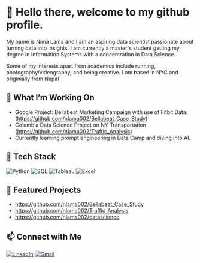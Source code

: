 # 👋 Hello there, welcome to my github profile. 

My name is Nima Lama and I am an aspiring data scientist passionate about turning data into insights. I am currently a master's student getting my degree in Information Systems with a concentration in Data Science.

Some of my interests apart from academics include running, photography/videography, and being creative. I am based in NYC and originially from Nepal  

## 🧠 What I’m Working On
- Google Project: Bellabeat Marketing Campaign with use of Fitbit Data.
  (https://github.com/nlama002/Bellabeat_Case_Study)
- Columbia Data Science Project on NY Transportation
  (https://github.com/nlama002/Traffic_Analysis)
- Currently learning prompt engineering in Data Camp and diving into AI.
  

## 🧰 Tech Stack
![Python](https://img.shields.io/badge/-Python-black?style=flat-square&logo=python)
![SQL](https://img.shields.io/badge/-SQL-blue?style=flat-square&logo=postgresql)
![Tableau](https://img.shields.io/badge/-Tableau-E97627?style=flat-square&logo=tableau)
![Excel](https://img.shields.io/badge/-Excel-217346?style=flat-square&logo=microsoft-excel)

## 📂 Featured Projects
- https://github.com/nlama002/Bellabeat_Case_Study
- https://github.com/nlama002/Traffic_Analysis
- https://github.com/nlama002/datascience

## 📫 Connect with Me
[![LinkedIn](https://img.shields.io/badge/-LinkedIn-blue?style=flat-square&logo=linkedin)](https://linkedin.com/in/lamanima)
[![Gmail](https://img.shields.io/badge/-Email-red?style=flat-square&logo=gmail&logoColor=white)](mailto:tshering.nima55@gmail.com)
